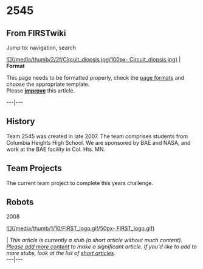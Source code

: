 # 2545

## From FIRSTwiki

Jump to: navigation, search

[![](/media/thumb/2/2f/Circuit_diopsis.jpg/100px-
Circuit_diopsis.jpg)](Image:Circuit_diopsis.jpg) | **Format**

This page needs to be formatted properly, check the [page formats](FIRSTwiki:Page_formats "FIRSTwiki:Page formats") and choose the appropriate template.<br>
Please **[improve](http://www.firstwiki.net/index.php?title=2545&action=edit "http://www.firstwiki.net/index.php?title=2545&action=edit")** this article.

---|---

## History

Team 2545 was created in late 2007\. The team comprises students from Columbia Heights High School. We are sponsored by BAE and NASA, and work at the BAE facility in Col. Hts. MN.

## Team Projects

The current team project to complete this years challenge.

## Robots

2008

[![](/media/thumb/1/10/FIRST_logo.gif/50px-
FIRST_logo.gif)](Image:FIRST_logo.gif)

| _This article is currently a stub (a short article without much content). [Please add more content](http://www.firstwiki.net/index.php?title=2545&action=edit "http://www.firstwiki.net/index.php?title=2545&action=edit") to make a significant article. If you'd like to add to more stubs, look at the list of [short articles](Special:Shortpages "Special:Shortpages")._<br>
---|---
